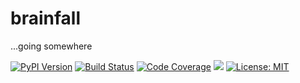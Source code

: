# brainfall

...going somewhere

[![PyPI Version][pypi-image]][pypi-url]
[![Build Status][build-image]][build-url]
[![Code Coverage][coverage-image]][coverage-url]
[![][versions-image]][versions-url]
[![License: MIT](https://img.shields.io/badge/License-MIT-yellow.svg)](https://opensource.org/licenses/MIT)

[pypi-image]: https://img.shields.io/pypi/v/brainfall
[pypi-url]: https://pypi.org/project/brainfall
[build-image]: https://github.com/eliaonceagain/brainfall/actions/workflows/build.yaml/badge.svg
[build-url]: https://github.com/eliaonceagain/brainfall/actions/workflows/build.yaml
[coverage-image]: https://codecov.io/gh/eliaonceagain/brainfall/branch/master/graph/badge.svg?token=RSKB6B6WD4
[coverage-url]: https://codecov.io/gh/eliaonceagain/brainfall
[versions-image]: https://img.shields.io/pypi/pyversions/brainfall
[versions-url]: https://pypi.org/project/brainfall

